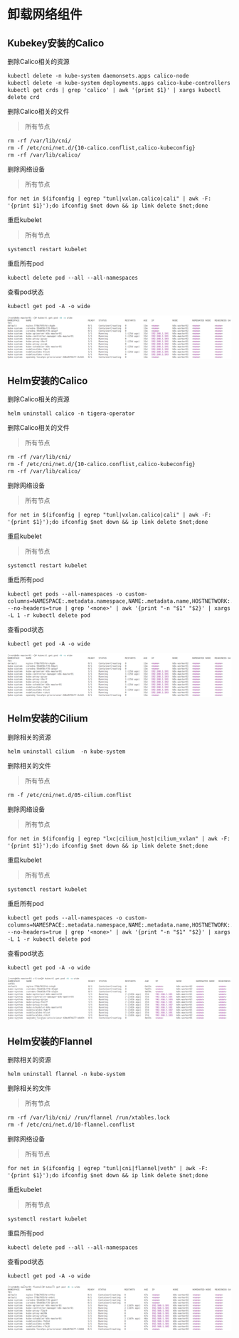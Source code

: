 # 卸载网络组件



## Kubekey安装的Calico

删除Calico相关的资源

```
kubectl delete -n kube-system daemonsets.apps calico-node
kubectl delete -n kube-system deployments.apps calico-kube-controllers
kubectl get crds | grep 'calico' | awk '{print $1}' | xargs kubectl delete crd
```

删除Calico相关的文件

> 所有节点

```
rm -rf /var/lib/cni/
rm -f /etc/cni/net.d/{10-calico.conflist,calico-kubeconfig}
rm -rf /var/lib/calico/
```

删除网络设备

> 所有节点

```
for net in $(ifconfig | egrep "tunl|vxlan.calico|cali" | awk -F: '{print $1}');do ifconfig $net down && ip link delete $net;done
```

重启kubelet

> 所有节点

```
systemctl restart kubelet
```

重启所有pod

```
kubectl delete pod --all --all-namespaces
```

查看pod状态

```
kubectl get pod -A -o wide
```

![image-20241025103804949](./assets/image-20241025103804949.png)



## Helm安装的Calico

删除Calico相关的资源

```
helm uninstall calico -n tigera-operator
```

删除Calico相关的文件

> 所有节点

```
rm -rf /var/lib/cni/
rm -f /etc/cni/net.d/{10-calico.conflist,calico-kubeconfig}
rm -rf /var/lib/calico/
```

删除网络设备

> 所有节点

```
for net in $(ifconfig | egrep "tunl|vxlan.calico|cali" | awk -F: '{print $1}');do ifconfig $net down && ip link delete $net;done
```

重启kubelet

> 所有节点

```
systemctl restart kubelet
```

重启所有pod

```
kubectl get pods --all-namespaces -o custom-columns=NAMESPACE:.metadata.namespace,NAME:.metadata.name,HOSTNETWORK:.spec.hostNetwork --no-headers=true | grep '<none>' | awk '{print "-n "$1" "$2}' | xargs -L 1 -r kubectl delete pod
```

查看pod状态

```
kubectl get pod -A -o wide
```

![image-20241025103804949](./assets/image-20241025103804949.png)



## Helm安装的Cilium

删除相关的资源

```
helm uninstall cilium  -n kube-system
```

删除相关的文件

> 所有节点

```
rm -f /etc/cni/net.d/05-cilium.conflist
```

删除网络设备

> 所有节点

```
for net in $(ifconfig | egrep "lxc|cilium_host|cilium_vxlan" | awk -F: '{print $1}');do ifconfig $net down && ip link delete $net;done
```

重启kubelet

> 所有节点

```
systemctl restart kubelet
```

重启所有pod

```
kubectl get pods --all-namespaces -o custom-columns=NAMESPACE:.metadata.namespace,NAME:.metadata.name,HOSTNETWORK:.spec.hostNetwork --no-headers=true | grep '<none>' | awk '{print "-n "$1" "$2}' | xargs -L 1 -r kubectl delete pod
```

查看pod状态

```
kubectl get pod -A -o wide
```

![image-20241030150042884](./assets/image-20241030150042884.png)



## Helm安装的Flannel

删除相关的资源

```
helm uninstall flannel -n kube-system
```

删除相关的文件

> 所有节点

```
rm -rf /var/lib/cni/ /run/flannel /run/xtables.lock
rm -f /etc/cni/net.d/10-flannel.conflist
```

删除网络设备

> 所有节点

```
for net in $(ifconfig | egrep "tunl|cni|flannel|veth" | awk -F: '{print $1}');do ifconfig $net down && ip link delete $net;done
```

重启kubelet

> 所有节点

```
systemctl restart kubelet
```

重启所有pod

```
kubectl delete pod --all --all-namespaces
```

查看pod状态

```
kubectl get pod -A -o wide
```

![image-20241030162639272](./assets/image-20241030162639272.png)

